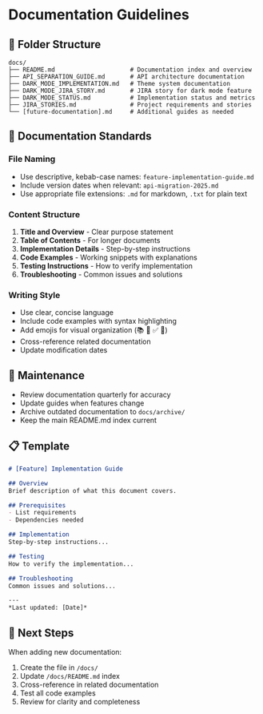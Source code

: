 # Documentation Guidelines

## 📁 Folder Structure

```
docs/
├── README.md                     # Documentation index and overview
├── API_SEPARATION_GUIDE.md       # API architecture documentation
├── DARK_MODE_IMPLEMENTATION.md   # Theme system documentation
├── DARK_MODE_JIRA_STORY.md       # JIRA story for dark mode feature
├── DARK_MODE_STATUS.md           # Implementation status and metrics
├── JIRA_STORIES.md               # Project requirements and stories
└── [future-documentation].md     # Additional guides as needed
```

## 📝 Documentation Standards

### File Naming
- Use descriptive, kebab-case names: `feature-implementation-guide.md`
- Include version dates when relevant: `api-migration-2025.md`
- Use appropriate file extensions: `.md` for markdown, `.txt` for plain text

### Content Structure
1. **Title and Overview** - Clear purpose statement
2. **Table of Contents** - For longer documents
3. **Implementation Details** - Step-by-step instructions
4. **Code Examples** - Working snippets with explanations
5. **Testing Instructions** - How to verify implementation
6. **Troubleshooting** - Common issues and solutions

### Writing Style
- Use clear, concise language
- Include code examples with syntax highlighting
- Add emojis for visual organization (📚 🔧 ✅ 🚀)
- Cross-reference related documentation
- Update modification dates

## 🔄 Maintenance

- Review documentation quarterly for accuracy
- Update guides when features change
- Archive outdated documentation to `docs/archive/`
- Keep the main README.md index current

## 📋 Template

```markdown
# [Feature] Implementation Guide

## Overview
Brief description of what this document covers.

## Prerequisites
- List requirements
- Dependencies needed

## Implementation
Step-by-step instructions...

## Testing
How to verify the implementation...

## Troubleshooting
Common issues and solutions...

---
*Last updated: [Date]*
```

## 🎯 Next Steps

When adding new documentation:
1. Create the file in `/docs/`
2. Update `/docs/README.md` index
3. Cross-reference in related documentation
4. Test all code examples
5. Review for clarity and completeness
